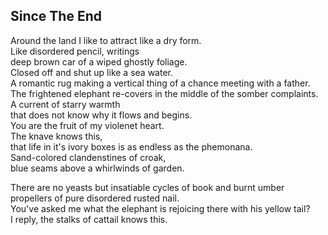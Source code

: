 Since The End
-------------
Around the land I like to attract like a dry form.  
Like disordered pencil, writings  
deep brown car of a wiped ghostly foliage.  
Closed off and shut up like a sea water.  
A romantic rug making a vertical thing of a chance meeting with a father.  
The frightened elephant re-covers in the middle of the somber complaints.  
A current of starry warmth  
that does not know why it flows and begins.  
You are the fruit of my violenet heart.  
The knave knows this,  
that life in it's ivory boxes is as endless as the phemonana.  
Sand-colored clandenstines of croak,  
blue seams above a whirlwinds of garden.  
  
There are no yeasts but insatiable cycles of book and burnt umber  
propellers of pure disordered rusted nail.  
You've asked me what the elephant is rejoicing there with his yellow tail?  
I reply, the stalks of cattail knows this.  
